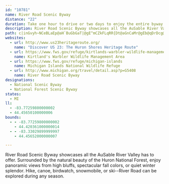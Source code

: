 ```yaml
---
id: "10781"
name: River Road Scenic Byway
distance: "22"
duration: Take one hour to drive or two days to enjoy the entire byway.
description: River Road Scenic Byway showcases all the AuSable River Valley has to offer. Surrounded by the natural beauty of the Huron National Forest, enjoy panoramic views from high bluffs, spectacular fall colors, or quiet winter splendor. Hike, canoe, birdwatch, snowmobile, or ski--River Road can be explored during any season.
path: c|inGvyh~NCeBLaEp@aH`BuGbGaT|@gE^mCZkFLqRR{Dt@aGnCaMr@gEb@qDrDcg@lG}~@@yEEyAIeAa@eCc@oByAaEwCkFuA_DmAuEa@wCa@cEq@cw@]_i@Kyc@_@e^?gMDcGz@}HvGm_@V_CTuEbBSnAc@r@g@bAuAvHgNjAaC`DeE`YuYzCsD|RkW|@gCd@mBJcANsCkB_a@DuCRgDdVesAv@uMIcGCgMIoBHeGrA}^r@uJxCcOjHe`@^mEZoPDwQOqCWeCYyAcA{C}C_FaOuQmD}EcAqBgAuDe@}DQwFMidBEs`@I_DYgHcHip@ImDDkE\mJhBce@DwCE{B_@mCm@_Cy@aCqGgKqJcQeA_DiC{OiCiTSgCe@kVY}d@DoCo@yg@WkEeGeg@I}EPkEdGsd@rF_d@^}EBwrACe|AL{FPeBLy@nAgErAmC`KiQvIyLhAsB|@mCt@{DBmHy@s\^wEt@gFt]_fAnDcF`KmQ|AsEjI_^~@kERiBDi]HgBt@yEb@kBxCwGpGaM~FoMrA_GRmBHyBO{KoAoVgCyj@cDa`@OmE?ckDHw[C{b@R{_CDaAJm@fAaDbE_IjM}QNcCHiHJ{DhB_KEgEHoIEcUDgJ
websites:
  - url: http://www.us23heritageroute.org/
    name: "Discover US 23: The Huron Shores Heritage Route"
  - url: https://www.fws.gov/refuge/kirtlands-warbler-wildlife-management-area
    name: Kirtland's Warbler Wildlife Management Area
  - url: https://www.fws.gov/refuge/michigan-islands
    name: Michigan Islands National Wildlife Refuge
  - url: http://www.michigan.org/travel/detail.asp?p=G5408
    name: River Road Scenic Byway
designations:
  - National Scenic Byway
  - National Forest Scenic Byway
states:
  - MI
ll:
  - -83.77259800000002
  - 44.45650100000006
bounds:
  - - -83.77259800000002
    - 44.420361000000014
  - - -83.33029899999997
    - 44.45652000000007

---
```


River Road Scenic Byway showcases all the AuSable River Valley has to offer. Surrounded by the natural beauty of the Huron National Forest, enjoy panoramic views from high bluffs, spectacular fall colors, or quiet winter splendor. Hike, canoe, birdwatch, snowmobile, or ski--River Road can be explored during any season.
